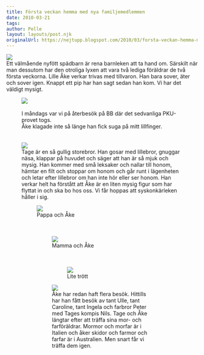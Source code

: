 ```yaml
---
title: Första veckan hemma med nya familjemedlemmen
date: 2010-03-21
tags: 	
author: Pelle
layout: layouts/post.njk
originalUrl: https://nejtupp.blogspot.com/2010/03/forsta-veckan-hemma-med-nya.html
---
```


<img src="../../../../img/F%C3%B6rsta+veckan-_MG_0730.jpg"><br>Ett välmående nyfött spädbarn är rena barnleken att ta hand om. Särskilt när man dessutom har den otroliga lyxen att vara två lediga föräldrar de två första veckorna. Lille Åke verkar trivas med tillvaron. Han bara sover, äter och sover igen. Knappt ett pip har han sagt sedan han kom. Vi har det väldigt mysigt.<br>

<figure>
	<img src="../../../../img/%C3%85terbes%C3%B6k+p%C3%A5+S%C3%96S-_MG_0715-blurred.jpg">
	<figcaption><br>I måndags var vi på återbesök på BB där det sedvanliga PKU-provet togs.<br>Åke klagade inte så länge han fick suga på mitt lillfinger.<br><br></span></span></div><br><img src="../../../../img/F%C3%B6rsta+veckan-_MG_0423.jpg"><br>Tage är en så gullig storebror. Han gosar med lillebror, gnuggar näsa, klappar på huvudet och säger att han är så mjuk och mysig. Han kommer med små leksaker och nallar till honom, hämtar en filt och stoppar om honom och går runt i lägenheten och letar efter lillebror om han inte hör eller ser honom. Han verkar helt ha förstått att Åke är en liten mysig figur som har flyttat in och ska bo hos oss. Vi får hoppas att syskonkärleken håller i sig.<br>

<figure>
	<img src="../../../../img/F%C3%B6rsta+veckan-_MG_0756.jpg">
	<figcaption>Pappa och Åke<br><br><br></span></span><figure>
	<img src="../../../../img/F%C3%B6rsta+veckan-_MG_0481.jpg">
	<figcaption>Mamma och Åke<br><br><br></span></span></div></div><figure>
	<img src="../../../../img/F%C3%B6rsta+veckan-_MG_0735.jpg">
	<figcaption>Lite trött</figcaption>
</figure><img src="../../../../img/F%C3%B6rsta+veckan-_MG_0517.jpg"><br>Åke har redan haft flera besök. Hittills har han fått besök av tant Ulle, tant Caroline, tant Ingela och farbror Peter med Tages kompis Nils. Tage och Åke längtar efter att träffa sina mor- och farföräldrar. Mormor och morfar är i Italien och åker skidor och farmor och farfar är i Australien. Men snart får vi träffa dem igen.
